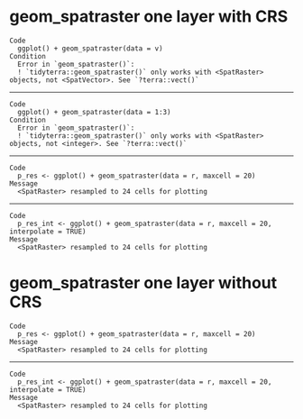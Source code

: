 # geom_spatraster one layer with CRS

    Code
      ggplot() + geom_spatraster(data = v)
    Condition
      Error in `geom_spatraster()`:
      ! `tidyterra::geom_spatraster()` only works with <SpatRaster> objects, not <SpatVector>. See `?terra::vect()`

---

    Code
      ggplot() + geom_spatraster(data = 1:3)
    Condition
      Error in `geom_spatraster()`:
      ! `tidyterra::geom_spatraster()` only works with <SpatRaster> objects, not <integer>. See `?terra::vect()`

---

    Code
      p_res <- ggplot() + geom_spatraster(data = r, maxcell = 20)
    Message
      <SpatRaster> resampled to 24 cells for plotting

---

    Code
      p_res_int <- ggplot() + geom_spatraster(data = r, maxcell = 20, interpolate = TRUE)
    Message
      <SpatRaster> resampled to 24 cells for plotting

# geom_spatraster one layer without CRS

    Code
      p_res <- ggplot() + geom_spatraster(data = r, maxcell = 20)
    Message
      <SpatRaster> resampled to 24 cells for plotting

---

    Code
      p_res_int <- ggplot() + geom_spatraster(data = r, maxcell = 20, interpolate = TRUE)
    Message
      <SpatRaster> resampled to 24 cells for plotting

